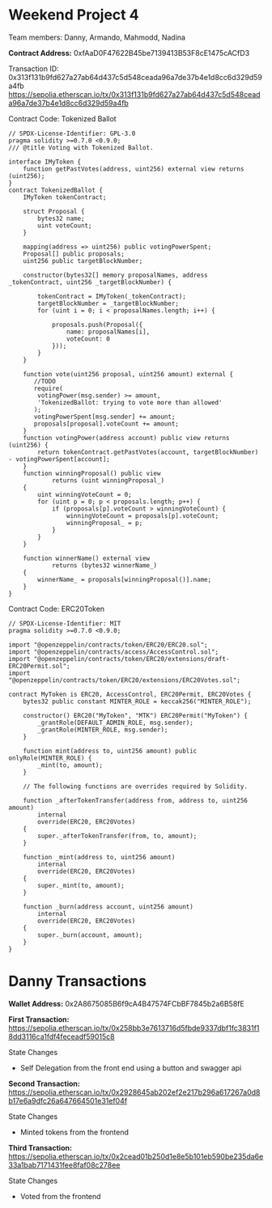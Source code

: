 # Weekend Project 4

Team members: Danny, Armando, Mahmodd, Nadina

**Contract Address:**
0xfAaD0F47622B45be7139413B53F8cE1475cACfD3

Transaction ID: 0x313f131b9fd627a27ab64d437c5d548ceada96a7de37b4e1d8cc6d329d59a4fb
https://sepolia.etherscan.io/tx/0x313f131b9fd627a27ab64d437c5d548ceada96a7de37b4e1d8cc6d329d59a4fb

Contract Code: Tokenized Ballot
```solidity 
// SPDX-License-Identifier: GPL-3.0
pragma solidity >=0.7.0 <0.9.0;
/// @title Voting with Tokenized Ballot.

interface IMyToken {
    function getPastVotes(address, uint256) external view returns (uint256);
}
contract TokenizedBallot {
    IMyToken tokenContract;

    struct Proposal {
        bytes32 name;   
        uint voteCount; 
    }

    mapping(address => uint256) public votingPowerSpent;
    Proposal[] public proposals;
    uint256 public targetBlockNumber;

    constructor(bytes32[] memory proposalNames, address _tokenContract, uint256 _targetBlockNumber) {

        tokenContract = IMyToken(_tokenContract);
        targetBlockNumber = _targetBlockNumber;
        for (uint i = 0; i < proposalNames.length; i++) {
   
            proposals.push(Proposal({
                name: proposalNames[i],
                voteCount: 0
            }));
        }
    } 

    function vote(uint256 proposal, uint256 amount) external {
       //TODO
       require(
        votingPower(msg.sender) >= amount,
        'TokenizedBallot: trying to vote more than allowed'
       );
       votingPowerSpent[msg.sender] += amount;
       proposals[proposal].voteCount += amount;
    }
    function votingPower(address account) public view returns (uint256) {
        return tokenContract.getPastVotes(account, targetBlockNumber) - votingPowerSpent[account];
    }
    function winningProposal() public view
            returns (uint winningProposal_)
    {
        uint winningVoteCount = 0;
        for (uint p = 0; p < proposals.length; p++) {
            if (proposals[p].voteCount > winningVoteCount) {
                winningVoteCount = proposals[p].voteCount;
                winningProposal_ = p;
            }
        }
    }

    function winnerName() external view
            returns (bytes32 winnerName_)
    {
        winnerName_ = proposals[winningProposal()].name;
    }
}
```
Contract Code: ERC20Token
```solidity
// SPDX-License-Identifier: MIT
pragma solidity >=0.7.0 <0.9.0;

import "@openzeppelin/contracts/token/ERC20/ERC20.sol";
import "@openzeppelin/contracts/access/AccessControl.sol";
import "@openzeppelin/contracts/token/ERC20/extensions/draft-ERC20Permit.sol";
import "@openzeppelin/contracts/token/ERC20/extensions/ERC20Votes.sol";

contract MyToken is ERC20, AccessControl, ERC20Permit, ERC20Votes {
    bytes32 public constant MINTER_ROLE = keccak256("MINTER_ROLE");

    constructor() ERC20("MyToken", "MTK") ERC20Permit("MyToken") {
        _grantRole(DEFAULT_ADMIN_ROLE, msg.sender);
        _grantRole(MINTER_ROLE, msg.sender);
    }

    function mint(address to, uint256 amount) public onlyRole(MINTER_ROLE) {
        _mint(to, amount);
    }

    // The following functions are overrides required by Solidity.

    function _afterTokenTransfer(address from, address to, uint256 amount)
        internal
        override(ERC20, ERC20Votes)
    {
        super._afterTokenTransfer(from, to, amount);
    }

    function _mint(address to, uint256 amount)
        internal
        override(ERC20, ERC20Votes)
    {
        super._mint(to, amount);
    }

    function _burn(address account, uint256 amount)
        internal
        override(ERC20, ERC20Votes)
    {
        super._burn(account, amount);
    }
}
```
# Danny Transactions

**Wallet Address:**
0x2A8675085B6f9cA4B47574FCbBF7845b2a6B58fE

**First Transaction:**
https://sepolia.etherscan.io/tx/0x258bb3e7613716d5fbde9337dbf1fc3831f18dd3116ca1fdf4feceadf59015c8

State Changes 
- Self Delegation from the front end using a button and swagger api

**Second Transaction:**
https://sepolia.etherscan.io/tx/0x2928645ab202ef2e217b296a617267a0d8b17e6a9dfc26a647664501e31ef04f

State Changes 
- Minted tokens from the frontend

**Third Transaction:**
https://sepolia.etherscan.io/tx/0x2cead01b250d1e8e5b101eb590be235da6e33a1bab7171431fee8faf08c278ee

State Changes 
- Voted from the frontend
